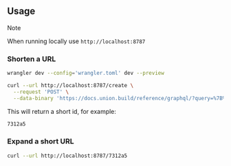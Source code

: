 ## Usage

> [!NOTE]
> When running locally use `http://localhost:8787`

### Shorten a URL

```bash
wrangler dev --config='wrangler.toml' dev --preview
```

```bash
curl --url http://localhost:8787/create \
  --request 'POST' \
  --data-binary 'https://docs.union.build/reference/graphql/?query=%7B%20__typename%20%7D'
```

This will return a short id, for example:

```sh
7312a5
```

### Expand a short URL

```bash
curl --url http://localhost:8787/7312a5
```
